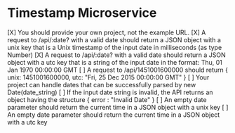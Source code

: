 # Timestamp Microservice

[X] You should provide your own project, not the example URL.
[X] A request to /api/:date? with a valid date should return a JSON object with a unix key that is a Unix timestamp of the input date in milliseconds (as type Number)
[X] A request to /api/:date? with a valid date should return a JSON object with a utc key that is a string of the input date in the format: Thu, 01 Jan 1970 00:00:00 GMT
[ ] A request to /api/1451001600000 should return { unix: 1451001600000, utc: "Fri, 25 Dec 2015 00:00:00 GMT" }
[ ] Your project can handle dates that can be successfully parsed by new Date(date_string)
[ ] If the input date string is invalid, the API returns an object having the structure { error : "Invalid Date" }
[ ] An empty date parameter should return the current time in a JSON object with a unix key
[ ] An empty date parameter should return the current time in a JSON object with a utc key